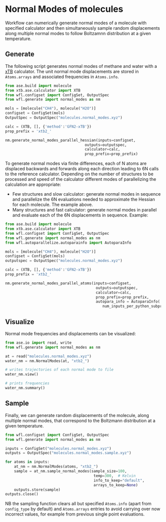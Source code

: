 # Normal Modes of molecules 

Workflow can numerically generate normal modes of a molecule with specified calculator and then simultaneously sample random displacements along multiple normal modes to follow Boltzamnn distribution at a given temperature.  


## Generate

The following script generates normal modes of methane and water with a [xTB](https://xtb-python.readthedocs.io/en/latest/index.html) calculator. The unit normal mode displacements are stored in `Atoms.arrays` and associated frequencies in `Atoms.info`. 

```python
from ase.build import molecule
from xtb.ase.calculator import XTB
from wfl.configset import ConfigSet, OutputSpec
from wfl.generate import normal_modes as nm 

mols = [molecule("CH4"), molecule("H2O")]
configset = ConfigSet(mols)
OutputSpec = OutputSpec("molecules.normal_modes.xyz")

calc = (XTB, [], {'method':'GFN2-xTB'})
prop_prefix = 'xtb2_'

nm.generate_normal_modes_parallel_hessian(inputs=configset,
                                    outputs=outputspec,
                                    calculator=calc,
                                    prop_prefix=prop_prefix)
```

To generate normal modes via finite differences, each of N atoms are displaced backwards and forwards along each direction leading to 6N calls to the reference calculator. Depending on the number of structures to be processed and speed of the calculator different modes of parallelizing the calculation are appropriate:

- Few structures and slow calculator: generate normal modes in sequence and parallelize the 6N evaluations needed to approximate the Hessian for each molecule. The example above. 
- Many structures and fast calculator: generate normal modes in parallel and evaluate each of the 6N displacements in sequence. Example: 


```python
from ase.build import molecule
from xtb.ase.calculator import XTB
from wfl.configset import ConfigSet, OutputSpec
from wfl.generate import normal_modes as nm 
from wfl.autoparallelize.autoparainfo import AutoparaInfo

mols = [molecule("CH4"), molecule("H2O")]
configset = ConfigSet(mols)
outputspec = OutputSpec("molecules.normal_modes.xyz")

calc = (XTB, [], {'method':'GFN2-xTB'})
prop_prefix = 'xtb2_'

nm.generate_normal_modes_parallel_atoms(inputs=configset,
                                         outputs=outputspec,
                                         calculator=calc,
                                         prop_prefix=prop_prefix,
                                         autopara_info = AutoparaInfo(
                                            num_inputs_per_python_subprocess=1))

```


## Visualize

Normal mode frequencies and displacements can be visualized: 

```python
from ase.io import read, write
from wfl.generate import normal_modes as nm

at = read("molecules.normal_modes.xyz")
water_nm = nm.NormalModes(at, "xtb2_")

# writes trajectories of each normal mode to file
water_nm.view()

# prints frequencies
water_nm.summary()

```


## Sample

Finally, we can generate random displacements of the molecule, along multiple normal modes, that correspond to the Boltzmann distribution at a given temperature. 

```python
from wfl.configset import ConfigSet, OutputSpec
from wfl.generate import normal_modes as nm

inputs = ConfigSet("molecules.normal_modes.xyz")
outputs = OutputSpec("molecules.normal_modes.sample.xyz")

for atoms in inputs:
    at_nm = nm.NormalModes(atoms, "xtb2_")
    sample = at_nm.sample_normal_modes(sample_size=100,
                                        temp=300,  # Kelvin
                                        info_to_keep="default",
                                        arrays_to_keep=None)
    outputs.store(sample)
outputs.close()
```

NB the sampling function clears all but specified `Atoms.info` (apart from `config_type` by default) and `Atoms.arrays` entries to avoid carrying over now incorrect values, for example from previous single point evaluations.
